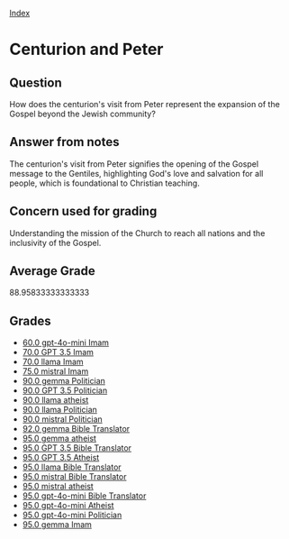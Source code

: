 
[Index](../../index.md)
# Centurion and Peter
## Question
How does the centurion's visit from Peter represent the expansion of the Gospel beyond the Jewish community?

## Answer from notes
The centurion's visit from Peter signifies the opening of the Gospel message to the Gentiles, highlighting God's love and salvation for all people, which is foundational to Christian teaching.

## Concern used for grading
Understanding the mission of the Church to reach all nations and the inclusivity of the Gospel.

## Average Grade
88.95833333333333

## Grades
 * [60.0 gpt-4o-mini Imam](../answers/gpt-4o-mini_Imam/Centurion_and_Peter.md)
 * [70.0 GPT 3.5 Imam](../answers/GPT_3.5_Imam/Centurion_and_Peter.md)
 * [70.0 llama Imam](../answers/llama_Imam/Centurion_and_Peter.md)
 * [75.0 mistral Imam](../answers/mistral_Imam/Centurion_and_Peter.md)
 * [90.0 gemma Politician](../answers/gemma_Politician/Centurion_and_Peter.md)
 * [90.0 GPT 3.5 Politician](../answers/GPT_3.5_Politician/Centurion_and_Peter.md)
 * [90.0 llama atheist](../answers/llama_atheist/Centurion_and_Peter.md)
 * [90.0 llama Politician](../answers/llama_Politician/Centurion_and_Peter.md)
 * [90.0 mistral Politician](../answers/mistral_Politician/Centurion_and_Peter.md)
 * [92.0 gemma Bible Translator](../answers/gemma_Bible_Translator/Centurion_and_Peter.md)
 * [95.0 gemma atheist](../answers/gemma_atheist/Centurion_and_Peter.md)
 * [95.0 GPT 3.5 Bible Translator](../answers/GPT_3.5_Bible_Translator/Centurion_and_Peter.md)
 * [95.0 GPT 3.5 Atheist](../answers/GPT_3.5_Atheist/Centurion_and_Peter.md)
 * [95.0 llama Bible Translator](../answers/llama_Bible_Translator/Centurion_and_Peter.md)
 * [95.0 mistral Bible Translator](../answers/mistral_Bible_Translator/Centurion_and_Peter.md)
 * [95.0 mistral atheist](../answers/mistral_atheist/Centurion_and_Peter.md)
 * [95.0 gpt-4o-mini Bible Translator](../answers/gpt-4o-mini_Bible_Translator/Centurion_and_Peter.md)
 * [95.0 gpt-4o-mini Atheist](../answers/gpt-4o-mini_Atheist/Centurion_and_Peter.md)
 * [95.0 gpt-4o-mini Politician](../answers/gpt-4o-mini_Politician/Centurion_and_Peter.md)
 * [95.0 gemma Imam](../answers/gemma_Imam/Centurion_and_Peter.md)
